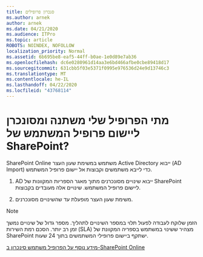 ```yaml
---
title: סנכרון פרופילים
ms.author: arnek
author: arnek
ms.date: 04/21/2020
ms.audience: ITPro
ms.topic: article
ROBOTS: NOINDEX, NOFOLLOW
localization_priority: Normal
ms.assetid: 6b695be8-eaf5-44ff-b0ae-1e0d89e7ab36
ms.openlocfilehash: dc6e0280961d14aa3e6bd466afbe0cbe89418d17
ms.sourcegitcommit: 631cbb5f03e5371f0995e976536d24e9d13746c3
ms.translationtype: MT
ms.contentlocale: he-IL
ms.lasthandoff: 04/22/2020
ms.locfileid: "43768114"
---
```

# <a name="when-do-my-profile-changes-sync-to-the-sharepoint-user-profile-application"></a>מתי הפרופיל שלי משתנה ומסונכרן ליישום פרופיל המשתמש של SharePoint?

SharePoint Online משתמש במשימת שעון העצר Active Directory ייבוא (AD Import) כדי לייבא משתמשים וקבוצות אל יישום פרופיל המשתמש. 
  
1. AD ייבוא שינויים מסונכרנים מתוך מאגר הספריות המקוונות של SharePoint ליישום פרופיל המשתמש. שינויים אלה מעובדים בקבוצות.
    
2. משימת שעון העצר מופעלת עד שהשינויים מסונכרנים.
    
> [!NOTE]
> הזמן שלוקח לעבודה לפעול תלוי במספר השינויים לתהליך. מספר גדול של שינויים נמשך זמן רב יותר. הסכם רמת השירות (SLA) מצהיר ששינוי במשתמש בספריה המקוונת של SharePoint ישתקף ביישום פרופילי המשתמשים בתוך 24 שעות. 
  
[מידע נוסף על הפרופיל משתמש סינכרון ב-SharePoint Online](https://go.microsoft.com/fwlink/?linkid=875671)
  

